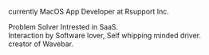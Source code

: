 currently MacOS App Developer at Rsupport Inc.

Problem Solver Intrested in SaaS. <br />
Interaction by Software lover, Self whipping minded driver. <br />
creator of Wavebar.
